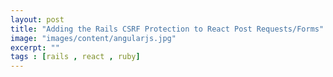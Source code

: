 ```yaml
---
layout: post
title: "Adding the Rails CSRF Protection to React Post Requests/Forms"
image: "images/content/angularjs.jpg"
excerpt: "" 
tags : [rails , react , ruby] 
---
```


